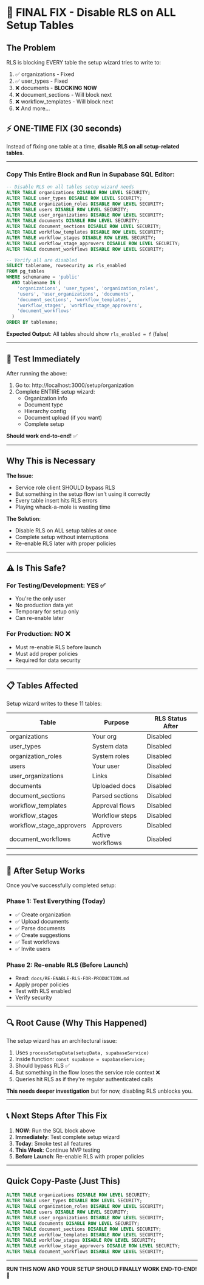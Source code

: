 # 🚨 FINAL FIX - Disable RLS on ALL Setup Tables

## The Problem

RLS is blocking EVERY table the setup wizard tries to write to:
1. ✅ organizations - Fixed
2. ✅ user_types - Fixed
3. ❌ documents - **BLOCKING NOW**
4. ❌ document_sections - Will block next
5. ❌ workflow_templates - Will block next
6. ❌ And more...

## ⚡ ONE-TIME FIX (30 seconds)

Instead of fixing one table at a time, **disable RLS on all setup-related tables**.

---

### Copy This Entire Block and Run in Supabase SQL Editor:

```sql
-- Disable RLS on all tables setup wizard needs
ALTER TABLE organizations DISABLE ROW LEVEL SECURITY;
ALTER TABLE user_types DISABLE ROW LEVEL SECURITY;
ALTER TABLE organization_roles DISABLE ROW LEVEL SECURITY;
ALTER TABLE users DISABLE ROW LEVEL SECURITY;
ALTER TABLE user_organizations DISABLE ROW LEVEL SECURITY;
ALTER TABLE documents DISABLE ROW LEVEL SECURITY;
ALTER TABLE document_sections DISABLE ROW LEVEL SECURITY;
ALTER TABLE workflow_templates DISABLE ROW LEVEL SECURITY;
ALTER TABLE workflow_stages DISABLE ROW LEVEL SECURITY;
ALTER TABLE workflow_stage_approvers DISABLE ROW LEVEL SECURITY;
ALTER TABLE document_workflows DISABLE ROW LEVEL SECURITY;

-- Verify all are disabled
SELECT tablename, rowsecurity as rls_enabled
FROM pg_tables
WHERE schemaname = 'public'
  AND tablename IN (
    'organizations', 'user_types', 'organization_roles',
    'users', 'user_organizations', 'documents',
    'document_sections', 'workflow_templates',
    'workflow_stages', 'workflow_stage_approvers',
    'document_workflows'
  )
ORDER BY tablename;
```

**Expected Output**: All tables should show `rls_enabled = f` (false)

---

## 🚀 Test Immediately

After running the above:

1. Go to: http://localhost:3000/setup/organization
2. Complete ENTIRE setup wizard:
   - Organization info
   - Document type
   - Hierarchy config
   - Document upload (if you want)
   - Complete setup

**Should work end-to-end!** ✅

---

## Why This is Necessary

**The Issue**:
- Service role client SHOULD bypass RLS
- But something in the setup flow isn't using it correctly
- Every table insert hits RLS errors
- Playing whack-a-mole is wasting time

**The Solution**:
- Disable RLS on ALL setup tables at once
- Complete setup without interruptions
- Re-enable RLS later with proper policies

---

## ⚠️ Is This Safe?

### For Testing/Development: **YES** ✅
- You're the only user
- No production data yet
- Temporary for setup only
- Can re-enable later

### For Production: **NO** ❌
- Must re-enable RLS before launch
- Must add proper policies
- Required for data security

---

## 📋 Tables Affected

Setup wizard writes to these 11 tables:

| Table | Purpose | RLS Status After |
|-------|---------|------------------|
| organizations | Your org | Disabled |
| user_types | System data | Disabled |
| organization_roles | System roles | Disabled |
| users | Your user | Disabled |
| user_organizations | Links | Disabled |
| documents | Uploaded docs | Disabled |
| document_sections | Parsed sections | Disabled |
| workflow_templates | Approval flows | Disabled |
| workflow_stages | Workflow steps | Disabled |
| workflow_stage_approvers | Approvers | Disabled |
| document_workflows | Active workflows | Disabled |

---

## 🎯 After Setup Works

Once you've successfully completed setup:

### Phase 1: Test Everything (Today)
- ✅ Create organization
- ✅ Upload documents
- ✅ Parse documents
- ✅ Create suggestions
- ✅ Test workflows
- ✅ Invite users

### Phase 2: Re-enable RLS (Before Launch)
- Read: `docs/RE-ENABLE-RLS-FOR-PRODUCTION.md`
- Apply proper policies
- Test with RLS enabled
- Verify security

---

## 🔍 Root Cause (Why This Happened)

The setup wizard has an architectural issue:

1. Uses `processSetupData(setupData, supabaseService)`
2. Inside function: `const supabase = supabaseService;`
3. Should bypass RLS ✅
4. But something in the flow loses the service role context ❌
5. Queries hit RLS as if they're regular authenticated calls

**This needs deeper investigation** but for now, disabling RLS unblocks you.

---

## 📞 Next Steps After This Fix

1. **NOW**: Run the SQL block above
2. **Immediately**: Test complete setup wizard
3. **Today**: Smoke test all features
4. **This Week**: Continue MVP testing
5. **Before Launch**: Re-enable RLS with proper policies

---

## Quick Copy-Paste (Just This)

```sql
ALTER TABLE organizations DISABLE ROW LEVEL SECURITY;
ALTER TABLE user_types DISABLE ROW LEVEL SECURITY;
ALTER TABLE organization_roles DISABLE ROW LEVEL SECURITY;
ALTER TABLE users DISABLE ROW LEVEL SECURITY;
ALTER TABLE user_organizations DISABLE ROW LEVEL SECURITY;
ALTER TABLE documents DISABLE ROW LEVEL SECURITY;
ALTER TABLE document_sections DISABLE ROW LEVEL SECURITY;
ALTER TABLE workflow_templates DISABLE ROW LEVEL SECURITY;
ALTER TABLE workflow_stages DISABLE ROW LEVEL SECURITY;
ALTER TABLE workflow_stage_approvers DISABLE ROW LEVEL SECURITY;
ALTER TABLE document_workflows DISABLE ROW LEVEL SECURITY;
```

---

**RUN THIS NOW AND YOUR SETUP SHOULD FINALLY WORK END-TO-END!** 🎉
